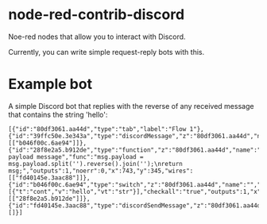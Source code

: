 # node-red-contrib-discord

Noe-red nodes that allow you to interact with Discord.

Currently, you can write simple request-reply bots with this.

# Example bot

A simple Discord bot that replies with the reverse of any received message that contains the string 'hello':

    [{"id":"80df3061.aa44d","type":"tab","label":"Flow 1"},{"id":"39ffc50e.3e343a","type":"discordMessage","z":"80df3061.aa44d","name":"","token":"","x":279,"y":344,"wires":[["b046f00c.6ae94"]]},{"id":"28f8e2a5.b912de","type":"function","z":"80df3061.aa44d","name":"reverse payload message","func":"msg.payload = msg.payload.split('').reverse().join('');\nreturn msg;","outputs":1,"noerr":0,"x":743,"y":345,"wires":[["fd40145e.3aac88"]]},{"id":"b046f00c.6ae94","type":"switch","z":"80df3061.aa44d","name":"","property":"payload","propertyType":"msg","rules":[{"t":"cont","v":"hello","vt":"str"}],"checkall":"true","outputs":1,"x":483,"y":347,"wires":[["28f8e2a5.b912de"]]},{"id":"fd40145e.3aac88","type":"discordSendMessage","z":"80df3061.aa44d","name":"","channel":"","token":"","x":1001,"y":343,"wires":[]}]
